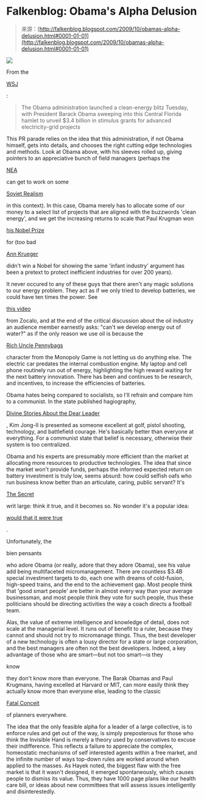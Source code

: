 <!--yml
category: 未分类
date: 2024-05-12 21:45:02
-->

# Falkenblog: Obama's Alpha Delusion

> 来源：[http://falkenblog.blogspot.com/2009/10/obamas-alpha-delusion.html#0001-01-01](http://falkenblog.blogspot.com/2009/10/obamas-alpha-delusion.html#0001-01-01)

[![](img/cddfef7cccf55438cc4015ff5e635c55.png)](https://blogger.googleusercontent.com/img/b/R29vZ2xl/AVvXsEhj4QHkBMkSbjKpwHALsZWq28AIFO_y8QWaJZIaldReqM6_HHkjRqDjg1vhhwX_90LOrY3a0Ky3hOdBosR1RtBDX9p_x4gNnM0wCpnl0zUKDbAOZC-qhjch-hxsgcXj9fvnYYRMeA/s1600-h/obama.jpg)

From the

[WSJ](http://online.wsj.com/article/SB125663945180609871.html)

:

> The Obama administration launched a clean-energy blitz Tuesday, with President Barack Obama sweeping into this Central Florida hamlet to unveil $3.4 billion in stimulus grants for advanced electricity-grid projects

This PR parade relies on the idea that this administration, if not Obama himself, gets into details, and chooses the right cutting edge technologies and methods. Look at Obama above, with his sleeves rolled up, giving pointers to an appreciative bunch of field managers (perhaps the

[NEA](http://www.foxnews.com/politics/2009/09/10/nea-communications-director-keeps-post-amid-controversy/)

can get to work on some

[Soviet Realism](http://en.wikipedia.org/wiki/Socialist_realism)

in this context). In this case, Obama merely has to allocate some of our money to a select list of projects that are aligned with the buzzwords 'clean energy', and we get the increasing returns to scale that Paul Krugman won

[his Nobel Prize](http://falkenblog.blogspot.com/2008/12/krugmans-nobel-lecture.html)

for (too bad

[Ann Krueger](http://www.law.wisc.edu/gls/documents/trade_recommended.pdf)

didn't win a Nobel for showing the same 'infant industry' argument has been a pretext to protect inefficient industries for over 200 years).

It never occured to any of these guys that there aren't any magic solutions to our energy problem. They act as if we only tried to develop batteries, we could have ten times the power. See

[this video](http://zocalopublicsquare.org/full_video_2009.php?pages=2&event_id=331)

from Zocalo, and at the end of the critical discussion about the oil industry an audience member earnestly asks: "can't we develop energy out of water?" as if the only reason we use oil is because the

[Rich Uncle Pennybags](http://www.toonopedia.com/pennybag.htm)

character from the Monopoly Game is not letting us do anything else. The electric car predates the internal combustion engine. My laptop and cell phone routinely run out of energy, highlighting the high reward waiting for the next battery innovation. There has been and continues to be research, and incentives, to increase the efficiencies of batteries.

Obama hates being compared to socialists, so I'll refrain and compare him to a communist. In the state published hagiography,

[Divine Stories About the Dear Leader](http://www.nationalreview.com/comment/triplett200403150900.asp)

, Kim Jong-Il is presented as someone excellent at golf, pistol shooting, technology, and battlefield courage. He's basically better than everyone at everything. For a communist state that belief is necessary, otherwise their system is too centralized.

Obama and his experts are presumably more efficient than the market at allocating more resources to productive technologies. The idea that since the market won't provide funds, perhaps the informed expected return on battery investment is truly low, seems absurd: how could selfish oafs who run business know better than an articulate, caring, public servant? It's

[The Secret](http://www.amazon.com/Secret-Rhonda-Byrne/dp/1582701709)

writ large: think it true, and it becomes so. No wonder it's a popular idea:

[would that it were true](http://forum.wordreference.com/showthread.php?t=129744)

.

Unfortunately, the

bien pensants

who adore Obama (or really, adore that they adore Obama), see his value add being multifaceted micromanagement. There are countless $3.4B special investment targets to do, each one with dreams of cold-fusion, high-speed trains, and the end to the achievement gap. Most people think that 'good smart people' are better in almost every way than your average businessman, and most people think they vote for such people, thus these politicians should be directing activities the way a coach directs a football team.

Alas, the value of extreme intelligence and knowledge of detail, does not scale at the managerial level. It runs out of benefit to a ruler, because they cannot and should not try to micromanage things. Thus, the best developer of a new technology is often a lousy director for a state or large corporation, and the best managers are often not the best developers. Indeed, a key advantage of those who are smart—but not too smart—is they

know

they don't know more than everyone. The Barak Obamas and Paul Krugmans, having excelled at Harvard or MIT, can more easily think they actually know more than everyone else, leading to the classic

[Fatal Conceit](http://www.nytimes.com/2009/10/27/opinion/27brooks.html?_r=1)

of planners everywhere.

The idea that the only feasible alpha for a leader of a large collective, is to enforce rules and get out of the way, is simply preposterous for those who think the Invisible Hand is merely a theory used by conservatives to excuse their indifference. This reflects a failure to appreciate the complex, homeostatic mechanisms of self interested agents within a free market, and the infinite number of ways top-down rules are worked around when applied to the masses. As Hayek noted, the biggest flaw with the free market is that it wasn't designed, it emerged spontaneously, which causes people to dismiss its value. Thus, they have 1000 page plans like our health care bill, or ideas about new committees that will assess issues intelligently and disinterestedly.
